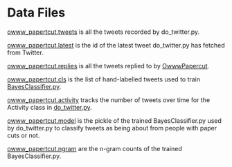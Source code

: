 Data Files
==========

[owww_papertcut.tweets](https://raw.github.com/peterwilliams97/twitter_bot/master/data/owww_papertcut.tweets) 
is all the tweets recorded by do_twitter.py.

[owww_papertcut.latest](https://github.com/peterwilliams97/twitter_bot/blob/master/data/owww_papertcut.latest)
is the id of the latest tweet do_twitter.py has fetched from Twitter.

[owww_papertcut.replies](https://github.com/peterwilliams97/twitter_bot/blob/master/data/owww_papertcut.replies)
is all the tweets replied to by [OwwwPapercut](http://twitter.com/OwwwPapercut). 

[owww_papertcut.cls](https://github.com/peterwilliams97/twitter_bot/blob/master/data/owww_papertcut.cls)
is the list of hand-labelled tweets used to train 
[BayesClassifier.py](https://github.com/peterwilliams97/twitter_bot/blob/master/BayesClassifier.py).

[owww_papertcut.activity](https://raw.github.com/peterwilliams97/twitter_bot/master/data/owww_papertcut.activity) 
tracks the number of tweets over time for the Activity class in 
[do_twitter.py](https://github.com/peterwilliams97/twitter_bot/blob/master/do_twitter.py). 

[owww_papertcut.model](https://raw.github.com/peterwilliams97/twitter_bot/master/data/owww_papertcut.model)
is the pickle of the trained BayesClassifier.py used by do_twitter.py to classify tweets as being about
from people with paper cuts or not.

[owww_papertcut.ngram](https://raw.github.com/peterwilliams97/twitter_bot/master/data/owww_papertcut.ngram)
are the n-gram counts of the trained BayesClassifier.py.